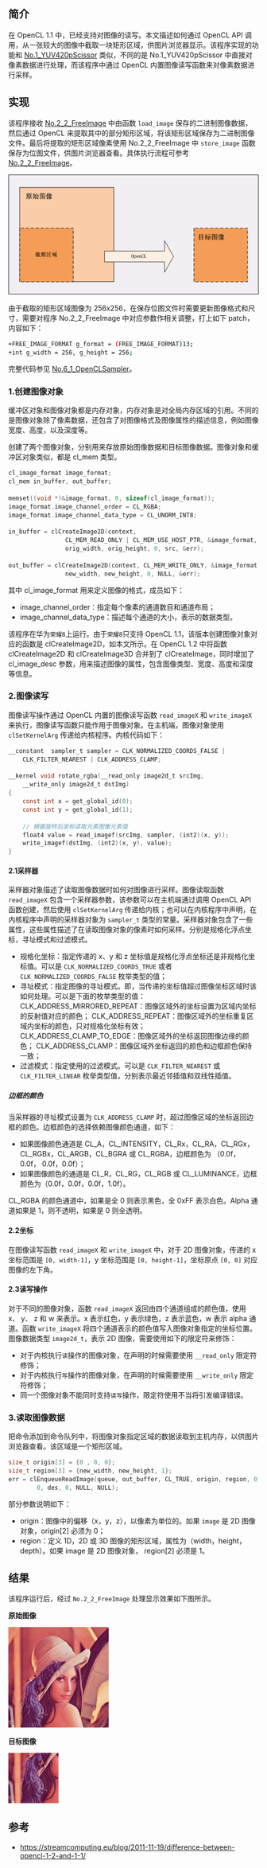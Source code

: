 ## 简介
在 OpenCL 1.1 中，已经支持对图像的读写。本文描述如何通过 OpenCL API 调用，从一张较大的图像中截取一块矩形区域，供图片浏览器显示。该程序实现的功能和 [No.1_YUV420pScissor](../tools/No.1_YUV420pScissor/YUV420pScissor.md) 类似，不同的是 No.1_YUV420pScissor 中直接对像素数据进行处理，而该程序中通过 OpenCL 内置图像读写函数来对像素数据进行采样。

## 实现
该程序接收 [No.2_2_FreeImage](../tools/No.2_2_FreeImage/FreeImage.md)  中由函数 `load_image` 保存的二进制图像数据，然后通过 OpenCL 来提取其中的部分矩形区域，将该矩形区域保存为二进制图像文件。最后将提取的矩形区域像素使用 No.2_2_FreeImage 中 `store_image` 函数保存为位图文件，供图片浏览器查看。具体执行流程可参考 [No.2_2_FreeImage](../tools/No.2_2_FreeImage/FreeImage.md)。

![](image/sampler_scissor.png)

由于截取的矩形区域图像为 256x256，在保存位图文件时需要更新图像格式和尺寸，需要对程序 No.2_2_FreeImage 中对应参数作相关调整，打上如下 patch，内容如下：
```bash
+FREE_IMAGE_FORMAT g_format = (FREE_IMAGE_FORMAT)13;
+int g_width = 256, g_height = 256;
```
完整代码参见 [No.6_1_OpenCLSampler](xxx)。

### 1.创建图像对象
缓冲区对象和图像对象都是内存对象，内存对象是对全局内存区域的引用。不同的是图像对象除了像素数据，还包含了对图像格式及图像属性的描述信息，例如图像宽度、高度，以及深度等。

创建了两个图像对象，分别用来存放原始图像数据和目标图像数据。图像对象和缓冲区对象类似，都是 cl_mem 类型。
```c
cl_image_format image_format;
cl_mem in_buffer, out_buffer;

memset((void *)&image_format, 0, sizeof(cl_image_format));
image_format.image_channel_order = CL_RGBA;
image_format.image_channel_data_type = CL_UNORM_INT8;

in_buffer = clCreateImage2D(context,
                CL_MEM_READ_ONLY | CL_MEM_USE_HOST_PTR, &image_format,
                orig_width, orig_height, 0, src, &err);

out_buffer = clCreateImage2D(context, CL_MEM_WRITE_ONLY, &image_format,
                new_width, new_height, 0, NULL, &err);
```
其中 cl_image_format 用来定义图像的格式，成员如下：
- image_channel_order：指定每个像素的通道数目和通道布局；
- image_channel_data_type：描述每个通道的大小，表示的数据类型。

该程序在华为`荣耀8`上运行。由于`荣耀8`只支持 OpenCL 1.1，该版本创建图像对象对应的函数是 clCreateImage2D，如本文所示。在 OpenCL 1.2 中将函数 clCreateImage2D 和 clCreateImage3D 合并到了 clCreateImage，同时增加了 cl_image_desc 参数，用来描述图像的属性，包含图像类型、宽度、高度和深度等信息。

### 2.图像读写
图像读写操作通过 OpenCL 内置的图像读写函数 `read_imageX` 和 `write_imageX` 来执行，图像读写函数只能作用于图像对象。在主机端，图像对象使用 `clSetKernelArg` 传递给内核程序。内核代码如下：
```c
__constant  sampler_t sampler = CLK_NORMALIZED_COORDS_FALSE |
	CLK_FILTER_NEAREST | CLK_ADDRESS_CLAMP;

__kernel void rotate_rgba(__read_only image2d_t srcImg,
	__write_only image2d_t dstImg)
{
	const int x = get_global_id(0);
	const int y = get_global_id(1);

	// 根据旋转后坐标读取元素图像元素值
	float4 value = read_imagef(srcImg, sampler, (int2)(x, y));
	write_imagef(dstImg, (int2)(x, y), value);
}
```
#### 2.1采样器
采样器对象描述了读取图像数据时如何对图像进行采样。图像读取函数 `read_imageX` 包含一个采样器参数，该参数可以在主机端通过调用 OpenCL API 函数创建，然后使用 `clSetKernelArg` 传递给内核；也可以在内核程序中声明，在内核程序中声明的采样器对象为 `sampler_t` 类型的常量。采样器对象包含了一些属性，这些属性描述了在读取图像对象的像素时如何采样。分别是规格化浮点坐标，寻址模式和过滤模式。

- 规格化坐标：指定传递的 x、y 和 z 坐标值是规格化浮点坐标还是非规格化坐标值。可以是 `CLK_NORMALIZED_COORDS_TRUE` 或者 `CLK_NORMALIZED_COORDS_FALSE` 枚举类型的值；
- 寻址模式：指定图像的寻址模式。即，当传递的坐标值超过图像坐标区域时该如何处理。可以是下面的枚举类型的值：
CLK_ADDRESS_MIRRORED_REPEAT：图像区域外的坐标设置为区域内坐标的反射值对应的颜色；
CLK_ADDRESS_REPEAT：图像区域外的坐标重复区域内坐标的颜色，只对规格化坐标有效；
CLK_ADDRESS_CLAMP_TO_EDGE：图像区域外的坐标返回图像边缘的颜色；
CLK_ADDRESS_CLAMP：图像区域外坐标返回的颜色和边框颜色保持一致；
- 过滤模式：指定使用的过滤模式。可以是 `CLK_FILTER_NEAREST` 或 `CLK_FILTER_LINEAR` 枚举类型值，分别表示最近邻插值和双线性插值。

##### 边框的颜色
当采样器的寻址模式设置为 `CLK_ADDRESS_CLAMP` 时，超过图像区域的坐标返回边框的颜色。边框颜色的选择依赖图像颜色通道，如下：

- 如果图像颜色通道是 CL_A，CL_INTENSITY，CL_Rx，CL_RA，CL_RGx，CL_RGBx，CL_ARGB，CL_BGRA 或 CL_RGBA，边框颜色为 （0.0f，0.0f， 0.0f，0.0f）；
- 如果图像颜色的通道是 CL_R，CL_RG，CL_RGB 或 CL_LUMINANCE，边框颜色为（0.0f，0.0f，0.0f，1.0f）。

CL_RGBA 的颜色通道中，如果是全 0 则表示黑色，全 0xFF 表示白色。Alpha 通道如果是 1，则不透明，如果是 0 则全透明。

#### 2.2坐标
在图像读写函数 `read_imageX` 和 `write_imageX`  中，对于 2D 图像对象，传递的 x 坐标范围是 `[0, width-1]`，y 坐标范围是 `[0, height-1]`，坐标原点 `[0, 0]` 对应图像的左下角。

#### 2.3读写操作
对于不同的图像对象，函数 `read_imageX` 返回由四个通道组成的颜色值，使用 x、 y、 z 和 w 来表示。x 表示红色，y 表示绿色，z 表示蓝色，w 表示 alpha 通道。函数 `write_imageX` 将四个通道表示的颜色值写入图像对象指定的坐标位置。图像数据类型 `image2d_t`，表示 2D 图像，需要使用如下的限定符来修饰：
- 对于内核执行`读`操作的图像对象，在声明的时候需要使用 `__read_only` 限定符修饰；
- 对于内核执行`写`操作的图像对象，在声明的时候需要使用 `__write_only` 限定符修饰；
- 同一个图像对象不能同时支持`读写`操作，限定符使用不当将引发编译错误。

### 3.读取图像数据
把命令添加到命令队列中，将图像对象指定区域的数据读取到主机内存，以供图片浏览器查看。该区域是一个矩形区域。
```c
size_t origin[3] = {0 , 0, 0};
size_t region[3] = {new_width, new_height, 1};
err = clEnqueueReadImage(queue, out_buffer, CL_TRUE, origin, region, 0,
        0, des, 0, NULL, NULL);
```
部分参数说明如下：
- origin：图像中的偏移（x，y，z），以像素为单位的。如果 `image` 是 2D 图像对象，origin[2] 必须为 0；
- region：定义 1D，2D 或 3D 图像的矩形区域，属性为（width，height，depth）。如果 image 是 2D 图像对象， region[2] 必须是 1。

## 结果
该程序运行后，经过 `No.2_2_FreeImage` 处理显示效果如下图所示。

**原始图像**

<img src="image/lenna.png" width="40%" height="40%">

**目标图像**

<img src="image/lenna_target.png" width="20%" height="20%">

## 参考
- https://streamcomputing.eu/blog/2011-11-19/difference-between-opencl-1-2-and-1-1/




















